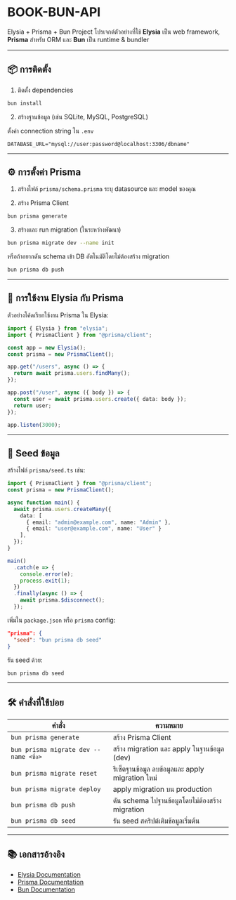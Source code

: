 
# BOOK-BUN-API
Elysia + Prisma + Bun Project
โปรเจกต์ตัวอย่างที่ใช้ **Elysia** เป็น web framework, **Prisma** สำหรับ ORM และ **Bun** เป็น runtime & bundler

---

## 📦 การติดตั้ง

1. ติดตั้ง dependencies

```bash
bun install
```

2. สร้างฐานข้อมูล (เช่น SQLite, MySQL, PostgreSQL)

ตั้งค่า connection string ใน `.env`

```env
DATABASE_URL="mysql://user:password@localhost:3306/dbname"
```

---

## ⚙️ การตั้งค่า Prisma

1. สร้างไฟล์ `prisma/schema.prisma` ระบุ datasource และ model ของคุณ

2. สร้าง Prisma Client

```bash
bun prisma generate
```

3. สร้างและ run migration (ในระหว่างพัฒนา)

```bash
bun prisma migrate dev --name init
```

หรือถ้าอยากดัน schema เข้า DB อัตโนมัติโดยไม่ต้องสร้าง migration

```bash
bun prisma db push
```

---

## 🚀 การใช้งาน Elysia กับ Prisma

ตัวอย่างโค้ดเรียกใช้งาน Prisma ใน Elysia:

```ts
import { Elysia } from "elysia";
import { PrismaClient } from "@prisma/client";

const app = new Elysia();
const prisma = new PrismaClient();

app.get("/users", async () => {
  return await prisma.users.findMany();
});

app.post("/user", async ({ body }) => {
  const user = await prisma.users.create({ data: body });
  return user;
});

app.listen(3000);
```

---

## 🔄 Seed ข้อมูล

สร้างไฟล์ `prisma/seed.ts` เช่น:

```ts
import { PrismaClient } from "@prisma/client";
const prisma = new PrismaClient();

async function main() {
  await prisma.users.createMany({
    data: [
      { email: "admin@example.com", name: "Admin" },
      { email: "user@example.com", name: "User" }
    ],
  });
}

main()
  .catch(e => {
    console.error(e);
    process.exit(1);
  })
  .finally(async () => {
    await prisma.$disconnect();
  });
```

เพิ่มใน `package.json` หรือ `prisma` config:

```json
"prisma": {
  "seed": "bun prisma db seed"
}
```

รัน seed ด้วย:

```bash
bun prisma db seed
```

---

## 🛠 คำสั่งที่ใช้บ่อย

| คำสั่ง                             | ความหมาย                                            |
|----------------------------------|-----------------------------------------------------|
| `bun prisma generate`             | สร้าง Prisma Client                                 |
| `bun prisma migrate dev --name <ชื่อ>` | สร้าง migration และ apply ในฐานข้อมูล (dev)          |
| `bun prisma migrate reset`       | รีเซ็ตฐานข้อมูล ลบข้อมูลและ apply migration ใหม่    |
| `bun prisma migrate deploy`      | apply migration บน production                        |
| `bun prisma db push`             | ดัน schema ไปฐานข้อมูลโดยไม่ต้องสร้าง migration    |
| `bun prisma db seed`             | รัน seed สคริปต์เติมข้อมูลเริ่มต้น                   |

---

## 📚 เอกสารอ้างอิง

- [Elysia Documentation](https://elysiajs.com/)
- [Prisma Documentation](https://www.prisma.io/docs/)
- [Bun Documentation](https://bun.sh/docs)
